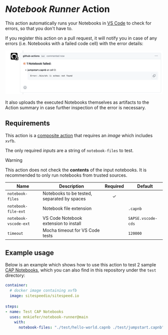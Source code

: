 # *Notebook Runner* Action

This action automatically runs your Notebooks in [VS Code](https://code.visualstudio.com/) to check for errors, so that you don't have to.

If you register this action on a pull request, it will notify you in case of any errors (i.e. Notebooks with a failed code cell) with the error details:

<picture>
  <source media="(prefers-color-scheme: dark)" srcset="./_assets/PR_comment_dark.png">
  <img alt="PR comment on failed Notebook" src="./_assets/PR_comment_light.png">
</picture>

It also uploads the executed Notebooks themselves as artifacts to the Action summary in case further inspection of the error is necessary.

## Requirements

This action is a [composite action](https://docs.github.com/en/actions/creating-actions/creating-a-composite-action) that requires an *image* which includes `xvfb`.

The only required *inputs* are a string of `notebook-files` to test.

> [!WARNING]  
> This action does not check the **contents** of the input notebooks. It is recommended to only run notebooks from trusted sources.

| Name | Description | Required | Default |
| --- | --- | :---: | ---- |
| `notebook-files` | Notebooks to be tested, separated by spaces | ✓ ||
| `notebook-file-ext` | Notebook file extension | | `.capnb` |
| `notebook-vscode-ext` | VS Code Notebook extension to install | | `SAPSE.vscode-cds` |
| `timeout` | Mocha timeout for VS Code tests | | `120000` |

## Example usage

Below is an example which shows how to use this action to test 2 sample [CAP Notebooks](https://cap.cloud.sap/docs/tools/#cap-vscode-notebook), which you can also find in this repository under the `test` directory:

```yaml
container:
  # docker image containing xvfb
  image: sitespeedio/sitespeed.io

steps:
- name: Test CAP Notebooks
  uses: mnkiefer/notebook-runner@main
    with:
      notebook-files: "./test/hello-world.capnb ./test/jumpstart.capnb"
```
